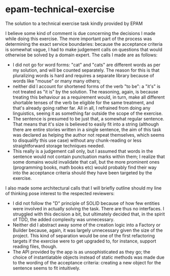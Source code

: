# epam-technical-exercise
The solution to a technical exercise task kindly provided by EPAM

I believe some kind of comment is due concerning the decisions I made while doing this exercise.
The more important part of the process was determining the exact service boundaries: because the acceptance criteria is somewhat vague, I had to make judgement calls on questions that would otherwise be solved by a domain expert. The calls I made are as follows:
- I did not go for word forms: "cat" and "cats" are different words as per my solution, and will be counted separately. The reason for this is that pluralizing words is hard and requires a separate library because of words like "mouse" or many many others;
- neither did I account for shortened forms of the verb "to be": a "it's" is not treated as "it is" by the solution. The reasoning, again, is because treating this behaviour as a requirement would, in turn, make all different shortable tenses of the verb be eligible for the same treatment, and that's already going rather far. All in all, I refrained from doing any linguistics, seeing it as something far outside the scope of the exercise.
- The sentence is presumed to be just that, a somewhat regular sentence. That means that it's size is believed to easily fit into a string (although there are entire stories written in a single sentence, the aim of this task was declared as helping the author not repeat themselves, which seems to disqualify this use case) without any chunk-reading or less straightforward storage techniques needed.
- This really is a judgement call only, but I assumed that words in the sentence would not contain punctuation marks within them; I realize that some domains would invalidate that call, but the more prominent ones (programming books, math books etc) would probably find their way into the acceptance criteria should they have been targeted by the exercise.

I also made some architectural calls that I will briefly outline should my line of thinking pose interest to the respected reviewers:
- I did not follow the "D" principle of SOLID because of how few entities were involved in actually solving the task. There are thus no interfaces. I struggled with this decision a bit, but ultimately decided that, in the spirit of TDD, the added complexity was unnecessary.
- Neither did I abstract away some of the creation logic into a Factory or Builder because, again, it was largely unnecessary given the size of the project. This kind of separation would be one of the first refactoring targets if the exercise were to get upgraded to, for instance, support reading files, though.
- The API provided by the app is as unsophisticated as they go; the choice of instantiatable objects instead of static methods was made due to the wording of the acceptance criteria: creating a new object for the sentence seems to fit intuitively.
